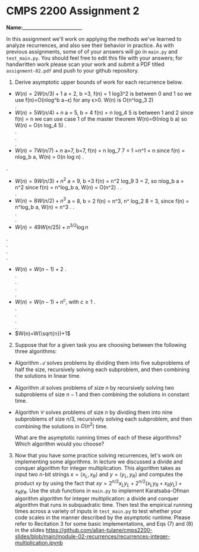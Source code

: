 # CMPS 2200 Assignment 2

**Name:**_________________________

In this assignment we'll work on applying the methods we've learned to analyze recurrences, and also see their behavior
in practice. As with previous
assignments, some of of your answers will go in `main.py` and `test_main.py`. You
should feel free to edit this file with your answers; for handwritten
work please scan your work and submit a PDF titled `assignment-02.pdf`
and push to your github repository.


1. Derive asymptotic upper bounds of work for each recurrence below.
  * $W(n)=2W(n/3)+1$
a = 2, b =3, f(n) = 1
log3^2 is between 0 and 1 so we use f(n)=O(nlog^b a−ϵ) for any ϵ>0.
W(n) is O(n^log_3 2)   
.  
  * $W(n)=5W(n/4)+n$
  a = 5, b = 4 f(n) = n
log_4 5 is between 1 and 2
since f(n) = n we can use case 1 of the master theorem W(n)=Θ(nlog b a) so W(n) = O(n log_4 5)
.  
.  
.  
.  
  * $W(n)=7W(n/7)+n$
a=7, b=7, f(n) = n log_7 7 = 1 =n^1 = n since f(n) = nlog_b a, W(n) = 0(n log n) .

.  
  * $W(n)=9W(n/3)+n^2$
a = 9, b =3 f(n) = n^2 log_9 3 = 2, so nlog_b a = n^2 since f(n) = n^log_b a, W(n) = O(n^2) . 
.  
.  
  * $W(n)=8W(n/2)+n^3$
a = 8, b = 2 f(n) = n^3, n^ log_2 8 = 3, since f(n) = n^log_b a, W(n) = n^3 .
.  
.  
.  
  * $W(n)=49W(n/25)+n^{3/2}\log n$

.  
.  
.  
.  
  * $W(n)=W(n-1)+2$
.  
.  
.  
.  
.  
  * $W(n)= W(n-1)+n^c$, with $c\geq 1$
.  
.  
.  
.  
.  
  * $W(n)=W(\sqrt{n})+1$


2. Suppose that for a given task you are choosing between the following three algorithms:

  * Algorithm $\mathcal{A}$ solves problems by dividing them into
      five subproblems of half the size, recursively solving each
      subproblem, and then combining the solutions in linear time.
    
  * Algorithm $\mathcal{B}$ solves problems of size $n$ by
      recursively solving two subproblems of size $n-1$ and then
      combining the solutions in constant time.
    
  * Algorithm $\mathcal{C}$ solves problems of size $n$ by dividing
      them into nine subproblems of size $n/3$, recursively solving
      each subproblem, and then combining the solutions in $O(n^2)$
      time.

    What are the asymptotic running times of each of these algorithms?
    Which algorithm would you choose?


3. Now that you have some practice solving recurrences, let's work on
  implementing some algorithms. In lecture we discussed a divide and
  conquer algorithm for integer multiplication. This algorithm takes
  as input two $n$-bit strings $x = \langle x_L, x_R\rangle$ and
  $y=\langle y_L, y_R\rangle$ and computes the product $xy$ by using
  the fact that $xy = 2^{n/2}x_Ly_L + 2^{n/2}(x_Ly_R+x_Ry_L) +
  x_Ry_R.$ Use the
  stub functions in `main.py` to implement Karatsaba-Ofman algorithm algorithm for integer
  multiplication: a divide and conquer algorithm that runs in
  subquadratic time. Then test the empirical running times across a
  variety of inputs in `test_main.py` to test whether your code scales in the manner
  described by the asymptotic runtime. Please refer to Recitation 3 for some basic implementations, and Eqs (7) and (8) in the slides https://github.com/allan-tulane/cmps2200-slides/blob/main/module-02-recurrences/recurrences-integer-multiplication.ipynb
 
 


